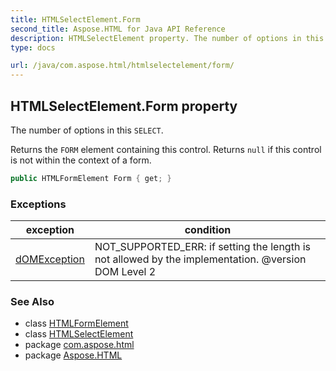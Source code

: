 ```yaml
---
title: HTMLSelectElement.Form
second_title: Aspose.HTML for Java API Reference
description: HTMLSelectElement property. The number of options in this SELECT
type: docs

url: /java/com.aspose.html/htmlselectelement/form/
---
```

## HTMLSelectElement.Form property

The number of options in this `SELECT`.

Returns the `FORM` element containing this control. Returns `null` if this control is not within the context of a form.

```java
public HTMLFormElement Form { get; }
```

### Exceptions

| exception | condition |
| --- | --- |
| [dOMException](../../../com.aspose.html.dom/domexception/) | NOT_SUPPORTED_ERR: if setting the length is not allowed by the implementation. @version DOM Level 2 |

### See Also

* class [HTMLFormElement](../../htmlformelement/)
* class [HTMLSelectElement](../)
* package [com.aspose.html](../../../com.aspose.html/)
* package [Aspose.HTML](../../../)
